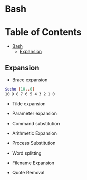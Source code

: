 # Bash

Table of Contents
=================

   * [Bash](#bash)
      * [Expansion](#expansion)

## Expansion
* Brace expansion
```sh
$echo {10..0}
10 9 8 7 6 5 4 3 2 1 0
```

* Tilde expansion

* Parameter expansion

* Command substitution

* Arithmetic Expansion

* Process Substitution

* Word splitting

* Filename Expansion

* Quote Removal
